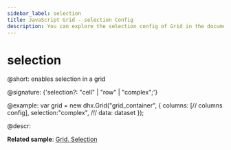 ```yaml
---
sidebar_label: selection
title: JavaScript Grid - selection Config 
description: You can explore the selection config of Grid in the documentation of the DHTMLX JavaScript UI library. Browse developer guides and API reference, try out code examples and live demos, and download a free 30-day evaluation version of DHTMLX Suite 7.
---
```


# selection

@short: enables selection in a grid

@signature: {'selection?: "cell" | "row" | "complex";'}

@example:
var grid = new dhx.Grid("grid_container", {
	columns: [// columns config],
	selection:"complex",  /*!*/
	data: dataset
});

@descr:

**Related sample**: [Grid. Selection](https://snippet.dhtmlx.com/ad6roqsx)

[comment]: # (@related: grid/initialization.md#initialize-grid grid/configuration.md#selection)
